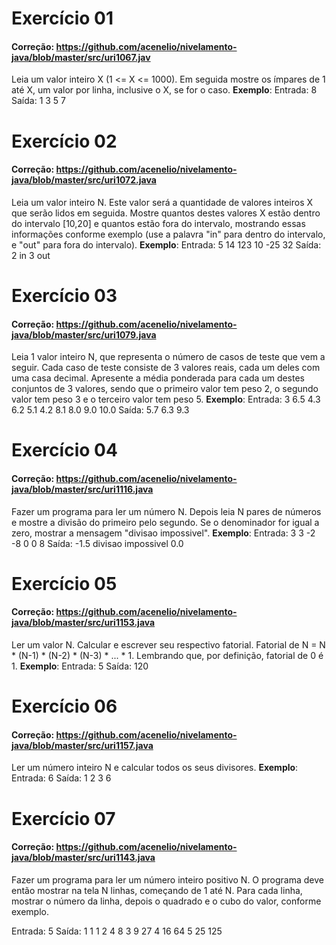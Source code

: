 
# Exercício 01 
#### Correção: https://github.com/acenelio/nivelamento-java/blob/master/src/uri1067.jav
Leia um valor inteiro X (1 <= X <= 1000). Em seguida mostre os ímpares de 1 até X, um valor por linha, inclusive o X, se for o caso. 
**Exemplo**: 
Entrada: 8 
Saída: 1 3 5 7
# Exercício 02 
#### Correção: https://github.com/acenelio/nivelamento-java/blob/master/src/uri1072.java 
Leia um valor inteiro N. Este valor será a quantidade de valores inteiros X que serão lidos em seguida. Mostre quantos destes valores X estão dentro do intervalo [10,20] e quantos estão fora do intervalo, mostrando essas informações conforme exemplo (use a palavra "in" para dentro do intervalo, e "out" para fora do intervalo).
**Exemplo**: 
Entrada: 5 14 123 10 -25 32 
Saída: 2 in 3 out
# Exercício 03
#### Correção: https://github.com/acenelio/nivelamento-java/blob/master/src/uri1079.java 
Leia 1 valor inteiro N, que representa o número de casos de teste que vem a seguir. Cada caso de teste consiste de 3 valores reais, cada um deles com uma casa decimal. Apresente a média ponderada para cada um destes conjuntos de 3 valores, sendo que o primeiro valor tem peso 2, o segundo valor tem peso 3 e o terceiro valor tem peso 5. 
**Exemplo**: 
Entrada: 
3 
6.5 4.3 6.2 
5.1 4.2 8.1 
8.0 9.0 10.0 
Saída: 
5.7 
6.3 
9.3
# Exercício 04 
#### Correção: https://github.com/acenelio/nivelamento-java/blob/master/src/uri1116.java 
Fazer um programa para ler um número N. Depois leia N pares de números e mostre a divisão do primeiro pelo segundo. Se o denominador for igual a zero, mostrar a mensagem "divisao impossivel".
**Exemplo**:
Entrada: 
3
3 -2 
-8 0 
0 8
Saída:
-1.5 
divisao impossivel 
0.0
# Exercício 05 
#### Correção: https://github.com/acenelio/nivelamento-java/blob/master/src/uri1153.java 
Ler um valor N. Calcular e escrever seu respectivo fatorial. Fatorial de N = N * (N-1) * (N-2) * (N-3) * ... * 1. Lembrando que, por definição, fatorial de 0 é 1.
**Exemplo**:
Entrada: 5
Saída: 120
# Exercício 06
#### Correção: https://github.com/acenelio/nivelamento-java/blob/master/src/uri1157.java 
Ler um número inteiro N e calcular todos os seus divisores.
**Exemplo**:
Entrada: 6
Saída: 1 2 3 6
# Exercício 07 
#### Correção: https://github.com/acenelio/nivelamento-java/blob/master/src/uri1143.java 
Fazer um programa para ler um número inteiro positivo N. O programa deve então mostrar na tela N linhas, começando de 1 até N. Para cada linha, mostrar o número da linha, depois o quadrado e o cubo do valor, conforme exemplo.

Entrada: 
5
Saída: 
1 1 1
 2 4 8 
 3 9 27 
 4 16 64 
 5 25 125
